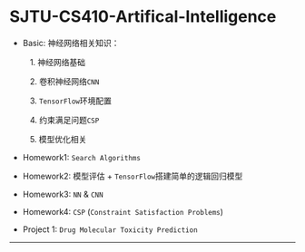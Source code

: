 # SJTU-CS410-Artifical-Intelligence

 - Basic: 神经网络相关知识：
 
 &emsp; &emsp; 1. 神经网络基础
 
 &emsp; &emsp; 2. 卷积神经网络`CNN`
 
 &emsp; &emsp; 3. `TensorFlow`环境配置
 
 &emsp; &emsp; 4. 约束满足问题`CSP`
 
 &emsp; &emsp; 5. 模型优化相关
 
 - Homework1: `Search Algorithms`
 
 - Homework2: 模型评估 + `TensorFlow`搭建简单的逻辑回归模型
 
 - Homework3: `NN` & `CNN`
 
 - Homework4: `CSP` (`Constraint Satisfaction Problems`)
 
 - Project 1: `Drug Molecular Toxicity Prediction`
 
 --------------------


